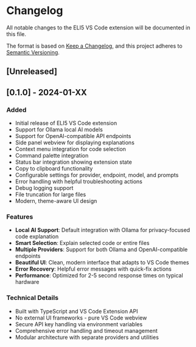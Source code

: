 # Changelog

All notable changes to the ELI5 VS Code extension will be documented in this file.

The format is based on [Keep a Changelog](https://keepachangelog.com/en/1.0.0/),
and this project adheres to [Semantic Versioning](https://semver.org/spec/v2.0.0.html).

## [Unreleased]

## [0.1.0] - 2024-01-XX

### Added
- Initial release of ELI5 VS Code extension
- Support for Ollama local AI models
- Support for OpenAI-compatible API endpoints
- Side panel webview for displaying explanations
- Context menu integration for code selection
- Command palette integration
- Status bar integration showing extension state
- Copy to clipboard functionality
- Configurable settings for provider, endpoint, model, and prompts
- Error handling with helpful troubleshooting actions
- Debug logging support
- File truncation for large files
- Modern, theme-aware UI design

### Features
- **Local AI Support**: Default integration with Ollama for privacy-focused code explanation
- **Smart Selection**: Explain selected code or entire files
- **Multiple Providers**: Support for both Ollama and OpenAI-compatible endpoints
- **Beautiful UI**: Clean, modern interface that adapts to VS Code themes
- **Error Recovery**: Helpful error messages with quick-fix actions
- **Performance**: Optimized for 2-5 second response times on typical hardware

### Technical Details
- Built with TypeScript and VS Code Extension API
- No external UI frameworks - pure VS Code webview
- Secure API key handling via environment variables
- Comprehensive error handling and timeout management
- Modular architecture with separate providers and utilities
